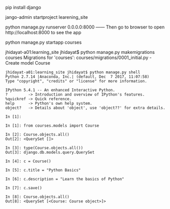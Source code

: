 pip install django

jango-admin startproject learening_site

python manage.py runserver 0.0.0.0:8000
—— Then go to browser to open http://localhost:8000 to see the app

python manage.py startapp courses

jhidayat-a01:learning_site jhidayat$ python manage.py makemigrations courses
Migrations for 'courses':
  courses/migrations/0001_initial.py
    - Create model Course

    jhidayat-a01:learning_site jhidayat$ python manage.py shell
    Python 2.7.14 |Anaconda, Inc.| (default, Dec  7 2017, 11:07:58)
    Type "copyright", "credits" or "license" for more information.

    IPython 5.4.1 -- An enhanced Interactive Python.
    ?         -> Introduction and overview of IPython's features.
    %quickref -> Quick reference.
    help      -> Python's own help system.
    object?   -> Details about 'object', use 'object??' for extra details.

    In [1]:

    In [1]: from courses.models import Course

    In [2]: Course.objects.all()
    Out[2]: <QuerySet []>

    In [3]: type(Course.objects.all())
    Out[3]: django.db.models.query.QuerySet

    In [4]: c = Course()

    In [5]: c.title = "Python Basics"

    In [6]: c.description = "Learn the basics of Python"

    In [7]: c.save()

    In [8]: Course.objects.all()
    Out[8]: <QuerySet [<Course: Course object>]>
